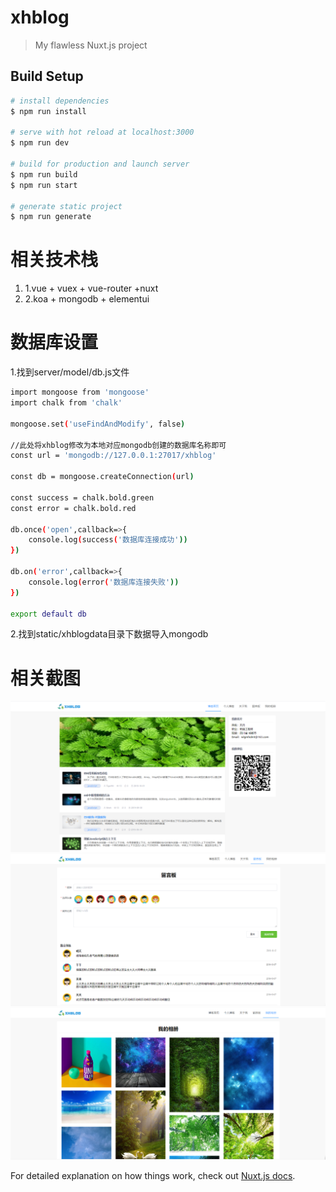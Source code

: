 # xhblog

> My flawless Nuxt.js project

## Build Setup

``` bash
# install dependencies
$ npm run install

# serve with hot reload at localhost:3000
$ npm run dev

# build for production and launch server
$ npm run build
$ npm run start

# generate static project
$ npm run generate
```
# 相关技术栈
1. 1.vue + vuex + vue-router +nuxt
2. 2.koa + mongodb + elementui

# 数据库设置
1.找到server/model/db.js文件
``` bash
import mongoose from 'mongoose'
import chalk from 'chalk'

mongoose.set('useFindAndModify', false)

//此处将xhblog修改为本地对应mongodb创建的数据库名称即可
const url = 'mongodb://127.0.0.1:27017/xhblog'

const db = mongoose.createConnection(url)

const success = chalk.bold.green
const error = chalk.bold.red

db.once('open',callback=>{
    console.log(success('数据库连接成功'))
})

db.on('error',callback=>{
    console.log(error('数据库连接失败'))
})

export default db
```
2.找到static/xhblogdata目录下数据导入mongodb

# 相关截图
![jt001.png](https://raw.githubusercontent.com/Mrxh/myBlog/master/static/jt001.png)
![jt002.png](https://raw.githubusercontent.com/Mrxh/myBlog/master/static/jt002.png)
![jt003.png](https://raw.githubusercontent.com/Mrxh/myBlog/master/static/jt003.png)

For detailed explanation on how things work, check out [Nuxt.js docs](https://nuxtjs.org).
